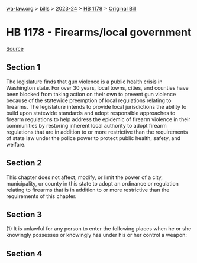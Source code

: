 [wa-law.org](/) > [bills](/bills/) > [2023-24](/bills/2023-24) > [HB 1178](/bills/2023-24/hb/1178/) > [Original Bill](/bills/2023-24/hb/1178/1/)

# HB 1178 - Firearms/local government

[Source](http://lawfilesext.leg.wa.gov/biennium/2023-24/Pdf/Bills/House%20Bills/1178.pdf)

## Section 1
The legislature finds that gun violence is a public health crisis in Washington state. For over 30 years, local towns, cities, and counties have been blocked from taking action on their own to prevent gun violence because of the statewide preemption of local regulations relating to firearms. The legislature intends to provide local jurisdictions the ability to build upon statewide standards and adopt responsible approaches to firearm regulations to help address the epidemic of firearm violence in their communities by restoring inherent local authority to adopt firearm regulations that are in addition to or more restrictive than the requirements of state law under the police power to protect public health, safety, and welfare.

## Section 2
This chapter does not affect, modify, or limit the power of a city, municipality, or county in this state to adopt an ordinance or regulation relating to firearms that is in addition to or more restrictive than the requirements of this chapter.

## Section 3
(1) It is unlawful for any person to enter the following places when he or she knowingly possesses or knowingly has under his or her control a weapon:

## Section 4
